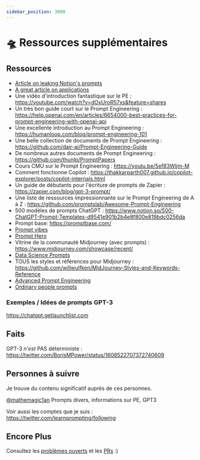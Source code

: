 ```yaml
---
sidebar_position: 3000
---
```


# 🛸 Ressources supplémentaires

## Ressources

* [Article on leaking Notion's prompts](https://lspace.swyx.io/p/reverse-prompt-eng)
* [A great article on applications](https://huyenchip.com/2023/04/11/llm-engineering.html)<br/>
* Une vidéo d'introduction fantastique sur le PE : https://youtube.com/watch?v=dOxUroR57xs&feature=shares<br/>
* Un très bon guide court sur le Prompt Engineering : https://help.openai.com/en/articles/6654000-best-practices-for-prompt-engineering-with-openai-api<br/>
* Une excellente introduction au Prompt Engineering : https://humanloop.com/blog/prompt-engineering-101<br/>
* Une belle collection de documents de Prompt Engineering : https://github.com/dair-ai/Prompt-Engineering-Guide<br/>
* De nombreux autres documents de Prompt Engineering : https://github.com/thunlp/PromptPapers<br/>
* Cours CMU sur le Prompt Engineering : https://youtu.be/5ef83Wljm-M<br/>
* Comment fonctionne Copilot : https://thakkarparth007.github.io/copilot-explorer/posts/copilot-internals.html<br/>
* Un guide de débutants pour l'écriture de prompts de Zapier : https://zapier.com/blog/gpt-3-prompt/<br/>
* Une liste de ressources impressionnante sur le Prompt Engineering de A à Z : https://github.com/promptslab/Awesome-Prompt-Engineering<br/>
* 500 modèles de prompts ChatGPT : https://www.notion.so/500-ChatGPT-Prompt-Templates-d9541e901b2b4e8f800e819bdc0256da<br/>
* Prompt base: https://promptbase.com/ <br/>
* [Prompt vibes](https://www.promptvibes.com/) <br/>
* [Prompt Hero](https://prompthero.com/)
* Vitrine de la communauté Midjourney (avec prompts) : https://www.midjourney.com/showcase/recent/<br/>
* [Data Science Prompts](https://github.com/travistangvh/ChatGPT-Data-Science-Prompts.git)
* TOUS les styles et références pour Midjourney : https://github.com/willwulfken/MidJourney-Styles-and-Keywords-Reference<br/>
* [Advanced Prompt Engineering](https://jamesbachini.com/advanced-midjourney-prompt-engineering/#midjourney-flags)
* [Ordinary people prompts](https://www.ordinarypeopleprompts.com/)

### Exemples / Idées de prompts GPT-3

https://chatgpt.getlaunchlist.com


## Faits

GPT-3 *n'est* PAS déterministe : https://twitter.com/BorisMPower/status/1608522707372740609

## Personnes à suivre

Je trouve du contenu significatif auprès de ces personnes.

[@mathemagic1an](https://mobile.twitter.com/mathemagic1an) Prompts divers, informations sur PE, GPT3

Voir aussi les comptes que je suis : https://twitter.com/learnprompting/following

## Encore Plus

Consultez les [problèmes ouverts](https://github.com/trigaten/Learn_Prompting/issues) et les [PRs](https://github.com/trigaten/Learn_Prompting/pulls) :)
